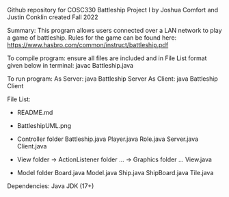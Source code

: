 Github repository for COSC330 Battleship Project I
by Joshua Comfort and Justin Conklin
created Fall 2022

Summary: This program allows users connected over a LAN network to play a game of battleship.
Rules for the game can be found here: https://www.hasbro.com/common/instruct/battleship.pdf 


To compile program:
    ensure all files are included and in File List format given below
    in terminal: javac Battleship.java

To run program:
    As Server: java Battleship Server
    As Client: java Battleship Client

File List:
* README.md
* BattleshipUML.png

* Controller folder
    Battleship.java
    Player.java
    Role.java
    Server.java
    Client.java

* View folder
    -> ActionListener folder
        ...
    -> Graphics folder
        ...
    View.java

* Model folder
    Board.java
    Model.java
    Ship.java
    ShipBoard.java
    Tile.java

Dependencies:
    Java JDK (17+)
